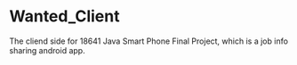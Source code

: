 # Wanted_Client

The cliend side for 18641 Java Smart Phone Final Project, which is a job info sharing android app.
